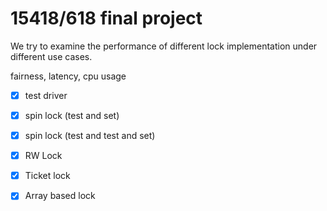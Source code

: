 # 15418/618 final project
We try to examine the performance of different lock implementation under different use cases.

fairness, latency, cpu usage

- [x] test driver
- [x] spin lock (test and set)
- [x] spin lock (test and test and set)
- [x] RW Lock
- [x] Ticket lock
- [x] Array based lock

